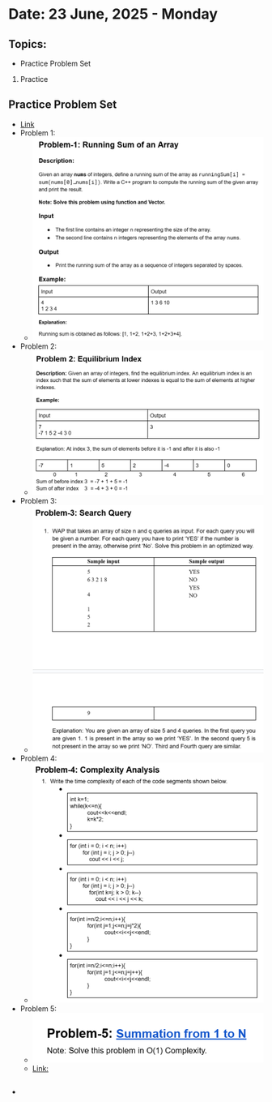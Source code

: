 # Date: 23 June, 2025 - Monday

## Topics:
- Practice Problem Set
1. Practice

## Practice Problem Set
- [Link](https://docs.google.com/document/d/1SInJU7vWMgmLO-lulcQ2aGAeLze-0632fS8Iz-14t_A/edit?tab=t.0)
- Problem 1:
    - ![Problem 1](./images/problem1.png)
- Problem 2:
    - ![Problem 2](./images/problem2.png)
- Problem 3:
    - ![Problem 3](./images/problem3.png)
- Problem 4:
    - ![Problem 4](./images/problem4.png)
- Problem 5:
    - ![Problem 1](./images/problem5.png)
    - [Link:](https://codeforces.com/group/MWSDmqGsZm/contest/219158/problem/G)

## 
- 